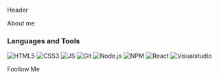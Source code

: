 Header

About me

### Languages and Tools

![HTML5](https://img.shields.io/badge/-HTML5-090909?style=for-the-badge&logo=HTML5)
![CSS3](https://img.shields.io/badge/-CSS3-090909?style=for-the-badge&logo=CSS3&logoColor=039be5)
![JS](https://img.shields.io/badge/-JavaScript-090909?style=for-the-badge&logo=JavaScript)
![Git](https://img.shields.io/badge/-Git-090909?style=for-the-badge&logo=Git)
![Node.js](https://img.shields.io/badge/-Node.js-090909?style=for-the-badge&logo=Node.js)
![NPM](https://img.shields.io/badge/-NPM-090909?style=for-the-badge&logo=NPM)
![React](https://img.shields.io/badge/-React-090909?style=for-the-badge&logo=React)
![Visualstudio](https://img.shields.io/badge/-Visual_studio-090909?style=for-the-badge&logo=Visualstudio&logoColor=824cc5)

<!-- ![WebPack](https://img.shields.io/badge/-WebPack-090909?style=for-the-badge&logo=WebPack) -->

Foollow Me
